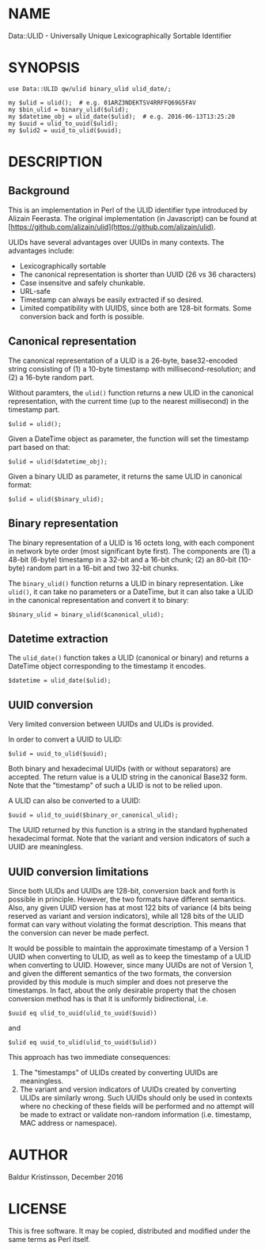 # NAME

Data::ULID - Universally Unique Lexicographically Sortable Identifier

# SYNOPSIS

    use Data::ULID qw/ulid binary_ulid ulid_date/;

    my $ulid = ulid();  # e.g. 01ARZ3NDEKTSV4RRFFQ69G5FAV
    my $bin_ulid = binary_ulid($ulid);
    my $datetime_obj = ulid_date($ulid);  # e.g. 2016-06-13T13:25:20
    my $uuid = ulid_to_uuid($ulid);
    my $ulid2 = uuid_to_ulid($uuid);

# DESCRIPTION

## Background

This is an implementation in Perl of the ULID identifier type introduced by
Alizain Feerasta. The original implementation (in Javascript) can be found at
[https://github.com/alizain/ulid](https://github.com/alizain/ulid).

ULIDs have several advantages over UUIDs in many contexts. The advantages
include:

- Lexicographically sortable
- The canonical representation is shorter than UUID (26 vs 36 characters)
- Case insensitve and safely chunkable.
- URL-safe
- Timestamp can always be easily extracted if so desired.
- Limited compatibility with UUIDS, since both are 128-bit formats.
Some conversion back and forth is possible.

## Canonical representation

The canonical representation of a ULID is a 26-byte, base32-encoded string
consisting of (1) a 10-byte timestamp with millisecond-resolution; and (2) a
16-byte random part.

Without paramters, the `ulid()` function returns a new ULID in the canonical
representation, with the current time (up to the nearest millisecond) in the
timestamp part.

    $ulid = ulid();

Given a DateTime object as parameter, the function will set the timestamp part
based on that:

    $ulid = ulid($datetime_obj);

Given a binary ULID as parameter, it returns the same ULID in canonical
format:

    $ulid = ulid($binary_ulid);

## Binary representation

The binary representation of a ULID is 16 octets long, with each component in
network byte order (most significant byte first). The components are (1) a
48-bit (6-byte) timestamp in a 32-bit and a 16-bit chunk; (2) an 80-bit
(10-byte) random part in a 16-bit and two 32-bit chunks.

The `binary_ulid()` function returns a ULID in binary representation. Like
`ulid()`, it can take no parameters or a DateTime, but it can also take a
ULID in the canonical representation and convert it to binary:

    $binary_ulid = binary_ulid($canonical_ulid);

## Datetime extraction

The `ulid_date()` function takes a ULID (canonical or binary) and returns
a DateTime object corresponding to the timestamp it encodes.

    $datetime = ulid_date($ulid);

## UUID conversion

Very limited conversion between UUIDs and ULIDs is provided.

In order to convert a UUID to ULID:

    $ulid = uuid_to_ulid($uuid);

Both binary and hexadecimal UUIDs (with or without separators) are accepted.
The return value is a ULID string in the canonical Base32 form. Note that the
"timestamp" of such a ULID is not to be relied upon.

A ULID can also be converted to a UUID:

    $uuid = ulid_to_uuid($binary_or_canonical_ulid);

The UUID returned by this function is a string in the standard hyphenated
hexadecimal format. Note that the variant and version indicators of such a
UUID are meaningless.

## UUID conversion limitations

Since both ULIDs and UUIDs are 128-bit, conversion back and forth is possible
in principle. However, the two formats have different semantics. Also, any
given UUID version has at most 122 bits of variance (4 bits being reserved as
variant and version indicators), while all 128 bits of the ULID format can
vary without violating the format description. This means that the conversion
can never be made perfect.

It would be possible to maintain the approximate timestamp of a Version 1 UUID
when converting to ULID, as well as to keep the timestamp of a ULID when
converting to UUID. However, since many UUIDs are not of Version 1, and given
the different semantics of the two formats, the conversion provided by this
module is much simpler and does not preserve the timestamps. In fact, about
the only desirable property that the chosen conversion method has is that it
is uniformly bidirectional, i.e.

    $uuid eq ulid_to_uuid(ulid_to_uuid($uuid))

and

    $ulid eq uuid_to_ulid(ulid_to_uuid($ulid))

This approach has two immediate consequences:

1. The "timestamps" of ULIDs created by converting UUIDs are meaningless.
2. The variant and version indicators of UUIDs created by converting ULIDs are
similarly wrong. Such UUIDs should only be used in contexts where no checking
of these fields will be performed and no attempt will be made to extract or
validate non-random information (i.e. timestamp, MAC address or namespace).

# AUTHOR

Baldur Kristinsson, December 2016

# LICENSE

This is free software. It may be copied, distributed and modified under the
same terms as Perl itself.

